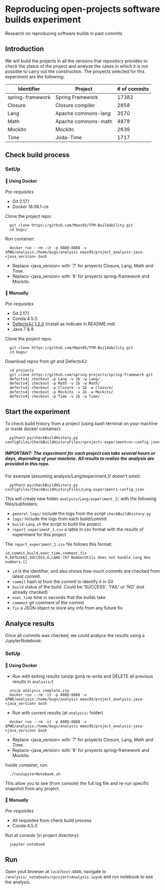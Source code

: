 # Reproducing open-projects software builds experiment

Research on reproducing software builds in past commits

## Introduction

We will build the projects in all the versions that repository provides to check the status of the project and analyze the cases in which it is not possible to carry out the construction. The proyects selected for this experiment are the following:

| Identifier       	| Project             	| # of commits 	|
|------------------	|---------------------	|--------------	|
| spring-framework 	| Spring Framework    	| 17382        	|
| Closure          	| Closure compiler    	| 2858         	|
| Lang             	| Apache commons-lang 	| 3570         	|
| Math             	| Apache commons-math 	| 4878         	|
| Mockito          	| Mockito             	| 2639         	|
| Time             	| Joda-Time           	| 1717         	|

## Check build process

### SetUp

#### :whale: Using Docker

*Pre-requisites*

- Git 2.17.1
- Docker 18.06.1-ce

Clone the project repo:

```
  git clone https://github.com/Maes95/TFM-Buildability.git
  cd bugs/
```

Run container:

```
  docker run --rm -it -p 8888:8888 -v $PWD/analysis:/home/bugs/analysis maes95/project_analysis:java-<java_version> bash
```

- Replace <java_version> with '7' for proyects Closure, Lang, Math and Time. 
- Replace <java_version> with '8' for proyects spring-framework and Mockito.

#### :hammer: Manually 

*Pre-requisites*

- Git 2.17.1
- Conda 4.5.3
- [Defects4J 1.2.0](https://github.com/rjust/defects4j/tree/v1.2.0) (install as indicate in README.md)
- Java 7 & 8

Clone the project repo:

```
  git clone https://github.com/Maes95/TFM-Buildability.git
  cd bugs/
```

Download repos from git and Defects4J:

```
  cd projects
  git clone https://github.com/spring-projects/spring-framework.git
  defects4j checkout -p Lang -v 1b -w Lang/
  defects4j checkout -p Math -v 1b -w Math/
  defects4j checkout -p Closure -v 1b -w Closure/
  defects4j checkout -p Mockito -v 1b -w Mockito/
  defects4j checkout -p Time -v 1b -w Time/
```

## Start the experiment

To check build history from a project (using bash terminal on your machine or inside docker container):

```
  python3 py/checkBuildHistory.py configFiles/CheckBuildHistoryFiles/<project>-experiment<n>-config.json
```

##### **IMPORTANT**: The experiment for each project can take several hours or days, depending of your machine. All results to realize the analysis are provided in this repo.

For example (assuming analysis/Lang/experiment_1/ doesn't exist):

```
  python3 py/checkBuildHistory.py configFiles/CheckBuildHistoryFiles/Lang-experiment1-config.json
```

This will create new folder `analysis/Lang/experiment_1/` with the following files/subfolders:

- `general_logs/` include the logs from the script `checkBuildHistory.py`
- `logs/` include the logs from each build/commit
- `build-Lang.sh` the script to build the project
- `report_experiment_1.csv` a table in csv format with the results of experiment for this project

The `report_experiment_1.csv` file follows this format:

```
id,commit,build,exec_time,comment,fix
0,687b2e62,SUCCESS,6,LANG-747 NumberUtils does not handle Long Hex numbers,{}
```

- `id` is the identifier, and also shows how much commits are checked from latest commit.
- `commit` hash id from the commit to identify it in Git
- `build` status of the build. Could be 'SUCCESS', 'FAIL' or 'NO' (not already checked)
- `exec_time` time in seconds that the builds take 
- `comment` git comment of the commit
- `fix` a JSON object to store any info from any future fix

## Analyce results

Once all commits was checked, we could analyce the results using a JupyterNotebook:

### SetUp

#### :whale: Using Docker 

- Run with exiting results (unzip gona re-write and DELETE all previous results in `analysis/`)
```
  unzip analysis_complete.zip 
  docker run --rm -it -p 8888:8888 -v $PWD/analysis:/home/bugs/analysis maes95/project_analysis:java-<java_version> bash
```
- Run with current results (at `analysis/` folder)
```
  docker run --rm -it -p 8888:8888 -v $PWD/analysis:/home/bugs/analysis maes95/project_analysis:java-<java_version> bash
```

- Replace <java_version> with '7' for proyects Closure, Lang, Math and Time. 
- Replace <java_version> with '8' for proyects spring-framework and Mockito.

Inside container, run:
```
  ./runJupyterNotebook.sh
```

This allow you to see (from console) the full log file and re-run specific snapshot from any project.

#### :hammer: Manually 

*Pre-requisites*

- All requisites from check build process
- Conda 4.5.3

Run at console (in project directory):

```
  jupyter-notebook
```

## Run

Open yout browser at `localhost:8888`, navigate to `/analysis/_notebooks/<project>Analysis.ipynb` and run notebook to see the analysis.